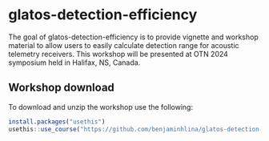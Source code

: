 
# glatos-detection-efficiency

<!-- badges: start -->
<!-- badges: end -->

The goal of glatos-detection-efficiency is to provide vignette and workshop material to allow users to easily calculate detection range for acoustic telemetry receivers. This workshop will be presented at OTN 2024 symposium held in Halifax, NS, Canada. 

## Workshop download 

To download and unzip the workshop use the following: 

```r
install.packages("usethis")
usethis::use_course("https://github.com/benjaminhlina/glatos-detection-efficiency/archive/refs/heads/main.zip")
```

